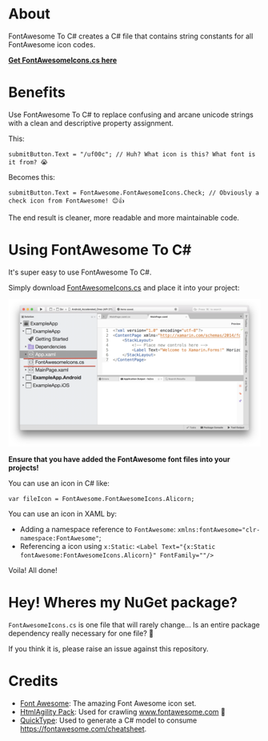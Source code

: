 # About

FontAwesome To C# creates a C# file that contains string constants for all FontAwesome icon codes.

**[Get FontAwesomeIcons.cs here](FontAwesomeIcons.cs)**

# Benefits

Use FontAwesome To C# to replace confusing and arcane unicode strings with a clean and descriptive property assignment.

This:

```
submitButton.Text = "/uf00c"; // Huh? What icon is this? What font is it from? 😭
```

Becomes this:

```
submitButton.Text = FontAwesome.FontAwesomeIcons.Check; // Obviously a check icon from FontAwesome! 😊👍
```

The end result is cleaner, more readable and more maintainable code.

# Using FontAwesome To C#

It's super easy to use FontAwesome To C#. 

Simply download [FontAwesomeIcons.cs](FontAwesomeIcons.cs) and place it into your project:

![Placing FontAwesomeIcons.cs inside a C# project](img/usage.png)

**Ensure that you have added the FontAwesome font files into your projects!**

You can use an icon in C# like:

```
var fileIcon = FontAwesome.FontAwesomeIcons.Alicorn;
```

You can use an icon in XAML by:

 * Adding a namespace reference to `FontAwesome`: `xmlns:fontAwesome="clr-namespace:FontAwesome"`;
 * Referencing a icon using `x:Static`: `<Label Text="{x:Static fontAwesome:FontAwesomeIcons.Alicorn}" FontFamily=""/>`

Voila! All done!

# Hey! Wheres my NuGet package?

`FontAwesomeIcons.cs` is one file that will rarely change... Is an entire package dependency really necessary for one file? 🤔

If you think it is, please raise an issue against this repository.

# Credits

 * [Font Awesome](https://fontawesome.com/): The amazing Font Awesome icon set.
 * [HtmlAgility Pack](https://html-agility-pack.net/): Used for crawling www.fontawesome.com 🙈
 * [QuickType](https://quicktype.io/): Used to generate a C# model to consume https://fontawesome.com/cheatsheet.
